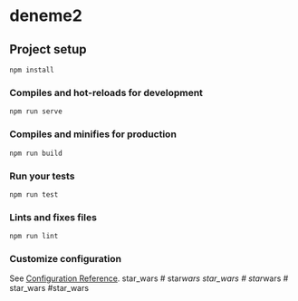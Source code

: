 # deneme2

## Project setup
```
npm install
```

### Compiles and hot-reloads for development
```
npm run serve
```

### Compiles and minifies for production
```
npm run build
```

### Run your tests
```
npm run test
```

### Lints and fixes files
```
npm run lint
```

### Customize configuration
See [Configuration Reference](https://cli.vuejs.org/config/).
star_wars
#   s t a r _ w a r s  
 star_wars
#   s t a r _ w a r s  
 #   s t a r _ w a r s  
 #star_wars
